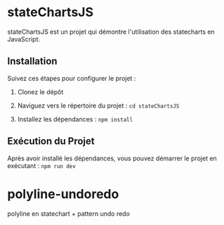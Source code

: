 # stateChartsJS

stateChartsJS est un projet qui démontre l'utilisation des statecharts en JavaScript.

## Installation

Suivez ces étapes pour configurer le projet :

1. Clonez le dépôt

2. Naviguez vers le répertoire du projet : `cd stateChartsJS`

3. Installez les dépendances : `npm install`

## Exécution du Projet

Après avoir installé les dépendances, vous pouvez démarrer le projet en exécutant : `npm run dev`
# polyline-undoredo
polyline en statechart + pattern undo redo

